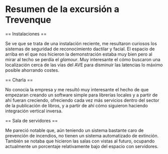 Resumen de la excursión a Trevenque
====================================

== Instalaciones ==

Se ve que se trata de una instalación reciente, me resultaron curiosos los sistemas de seguridad de reconocimiento dactilar y facial. El espacio de arriba en el que nos hicieron la demonstración estaba muy bien pero al mirar al techo se perdía el *glamour*. Muy interesante el cómo buscaron una localización cerca de las vías del AVE para disminuir las latencias lo máximo posible ahorrando costes.

== Charla ==

No conocía la empresa y me resultó muy interesante el hecho de que empezaran creando un software simple para librerías locales y a partir de ahí fueran creciendo, ofreciendo cada vez más servicios dentro del sector de la publicación de libros, y a partir de ahí cómo siguieron haciendo integración vertical inversa.

== Sala de servidores ==

Me pareció notable que, aún teniendo un sistema bastante caro de prevención de incendios, no tienen un sistema automatizado de extinción. También se notaba que hicieron las salas con vistas al futuro, ocupando actualmente un porcentaje relativamente bajo del espacio con servidores.